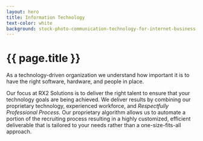 ```yaml
---
layout: hero
title: Information Technology
text-color: white
background: stock-photo-communication-technology-for-internet-business-global-world-network-and-telecommunication-on-earth-1421446100.jpg
---
```

# {{ page.title }}
As a technology-driven organization we understand how important it is to have the right software, hardware, and people in place.

Our focus at RX2 Solutions is to deliver the right talent to ensure that your technology goals are being achieved.  We deliver results by combining our proprietary technology, experienced workforce, and _Respectfully Professional Process._  Our proprietary algorithm allows us to automate a portion of the recruiting process resulting in a highly customized, efficient deliverable that is tailored to your needs rather than a one-size-fits-all approach.